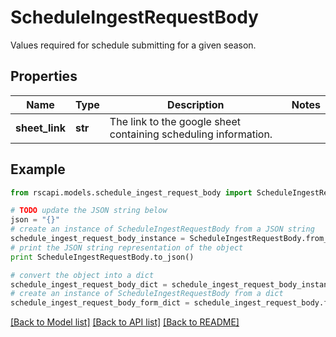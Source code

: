 # ScheduleIngestRequestBody

Values required for schedule submitting for a given season.

## Properties
Name | Type | Description | Notes
------------ | ------------- | ------------- | -------------
**sheet_link** | **str** | The link to the google sheet containing scheduling information. | 

## Example

```python
from rscapi.models.schedule_ingest_request_body import ScheduleIngestRequestBody

# TODO update the JSON string below
json = "{}"
# create an instance of ScheduleIngestRequestBody from a JSON string
schedule_ingest_request_body_instance = ScheduleIngestRequestBody.from_json(json)
# print the JSON string representation of the object
print ScheduleIngestRequestBody.to_json()

# convert the object into a dict
schedule_ingest_request_body_dict = schedule_ingest_request_body_instance.to_dict()
# create an instance of ScheduleIngestRequestBody from a dict
schedule_ingest_request_body_form_dict = schedule_ingest_request_body.from_dict(schedule_ingest_request_body_dict)
```
[[Back to Model list]](../README.md#documentation-for-models) [[Back to API list]](../README.md#documentation-for-api-endpoints) [[Back to README]](../README.md)


